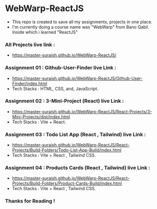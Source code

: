 # WebWarp-ReactJS

- This repo is created to save all my assignments, projects in one place.
- I'm currently doing a course name was "WebWarp" from Bano Qabil. Inside which i learned "ReactJS"

### All Projects live link :
- https://master-suraish.github.io/WebWarp-ReactJS/

### Assignment 01 : Github-User-Finder live Link :
- https://master-suraish.github.io/WebWarp-ReactJS/Github-User-Finder/index.html
- Tech Stacks : HTML, CSS, and, JavaScript.

### Assignment 02 : 3-Mini-Project (React) live Link :
- https://master-suraish.github.io/WebWarp-ReactJS/React-Projects/3-Mini-Projects/dist/index.html
- Tech Stacks : Vite + React.

### Assignment 03 : Todo List App (React , Tailwind) live Link :
- https://master-suraish.github.io/WebWarp-ReactJS/React-Projects/Build-Folders/Todo-List-App-Build/index.html
- Tech Stacks : Vite + React , Tailwind CSS.

### Assignment 04 : Products Cards (React , Tailwind) live Link :
- https://master-suraish.github.io/WebWarp-ReactJS/React-Projects/Build-Folders/Product-Cards-Build/index.html
- Tech Stacks : Vite + React , Tailwind CSS.

### Thanks for Reading !

